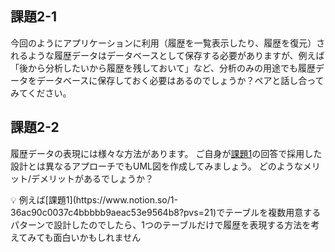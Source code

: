 ## 課題2-1

今回のようにアプリケーションに利用（履歴を一覧表示したり、履歴を復元）されるような履歴データはデータベースとして保存する必要がありますが、例えば「後から分析したいから履歴を残しておいて」など、分析のみの用途でも履歴データをデータベースに保存しておく必要はあるのでしょうか？ペアと話し合ってみてください。

## 課題2-2

履歴データの表現には様々な方法があります。
ご自身が[課題1](https://www.notion.so/1-36ac90c0037c4bbbbb9aeac53e9564b8?pvs=21)の回答で採用した設計とは異なるアプローチでもUML図を作成してみましょう。
どのようなメリット/デメリットがあるでしょうか？

<aside>
💡 例えば[課題1](https://www.notion.so/1-36ac90c0037c4bbbbb9aeac53e9564b8?pvs=21)でテーブルを複数用意するパターンで設計したのでしたら、1つのテーブルだけで履歴を表現する方法を考えてみても面白いかもしれません

</aside>